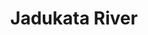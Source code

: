 ---
title: "Jadukata River"
title_bn: "জাদুকাটা নদী"
description: "Jadukata River is originated from the Meghalaya Hills of India & flows into Bangladesh via Shunamganj. The river is very wide in the rainy season. If you visit in the winter, the mile long sandy bank will tell you about the fierceness of the river at rainy season."
---